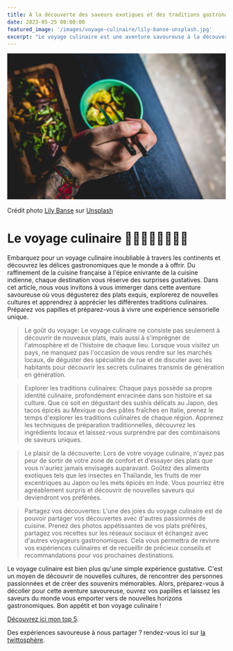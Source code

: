 ```yaml
---
title: À la découverte des saveurs exotiques et des traditions gastronomiques du monde.
date: 2023-05-25 00:00:00
featured_image: '/images/voyage-culinaire/lily-banse-unsplash.jpg'
excerpt: "Le voyage culinaire est une aventure savoureuse à la découverte des saveurs du monde."
---
```


![](/images/voyage-culinaire/lily-banse-unsplash.jpg)

Crédit photo [Lily Banse](https://unsplash.com/pt-br/@lvnatikk?utm_source=unsplash&utm_medium=referral&utm_content=creditCopyText) sur [Unsplash](https://unsplash.com/photos/o6bCxSgXlA4?utm_source=unsplash&utm_medium=referral&utm_content=creditCopyText)

# Le voyage culinaire 🥓🍤🍱🍕🍧🍙🥨🦐

Embarquez pour un voyage culinaire inoubliable à travers les continents et découvrez les délices gastronomiques que le monde a à offrir. Du raffinement de la cuisine française à l'épice enivrante de la cuisine indienne, chaque destination vous réserve des surprises gustatives. Dans cet article, nous vous invitons à vous immerger dans cette aventure savoureuse où vous dégusterez des plats exquis, explorerez de nouvelles cultures et apprendrez à apprécier les différentes traditions culinaires. Préparez vos papilles et préparez-vous à vivre une expérience sensorielle unique.

> Le goût du voyage:
Le voyage culinaire ne consiste pas seulement à découvrir de nouveaux plats, mais aussi à s'imprégner de l'atmosphère et de l'histoire de chaque lieu. Lorsque vous visitez un pays, ne manquez pas l'occasion de vous rendre sur les marchés locaux, de déguster des spécialités de rue et de discuter avec les habitants pour découvrir les secrets culinaires transmis de génération en génération.

> Explorer les traditions culinaires:
Chaque pays possède sa propre identité culinaire, profondément enracinée dans son histoire et sa culture. Que ce soit en dégustant des sushis délicats au Japon, des tacos épicés au Mexique ou des pâtes fraîches en Italie, prenez le temps d'explorer les traditions culinaires de chaque région. Apprenez les techniques de préparation traditionnelles, découvrez les ingrédients locaux et laissez-vous surprendre par des combinaisons de saveurs uniques.

> Le plaisir de la découverte:
Lors de votre voyage culinaire, n'ayez pas peur de sortir de votre zone de confort et d'essayer des plats que vous n'auriez jamais envisagés auparavant. Goûtez des aliments exotiques tels que les insectes en Thaïlande, les fruits de mer excentriques au Japon ou les mets épicés en Inde. Vous pourriez être agréablement surpris et découvrir de nouvelles saveurs qui deviendront vos préférées.

> Partagez vos découvertes:
L'une des joies du voyage culinaire est de pouvoir partager vos découvertes avec d'autres passionnés de cuisine. Prenez des photos appétissantes de vos plats préférés, partagez vos recettes sur les réseaux sociaux et échangez avec d'autres voyageurs gastronomiques. Cela vous permettra de revivre vos expériences culinaires et de recueillir de précieux conseils et recommandations pour vos prochaines destinations.

Le voyage culinaire est bien plus qu'une simple expérience gustative. C'est un moyen de découvrir de nouvelles cultures, de rencontrer des personnes passionnées et de créer des souvenirs mémorables. Alors, préparez-vous à décoller pour cette aventure savoureuse, ouvrez vos papilles et laissez les saveurs du monde vous emporter vers de nouvelles horizons gastronomiques. Bon appétit et bon voyage culinaire !

[Découvrez ici mon top 5](/top-5-pays-culinaire).

Des expériences savoureuse à nous partager ? rendez-vous ici sur [la twittosphère](https://mobile.twitter.com/search?q=journaldunvoyageur.fr).
